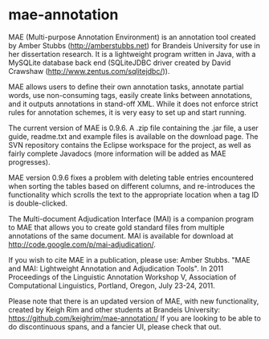 # mae-annotation
MAE (Multi-purpose Annotation Environment) is an annotation tool created by Amber Stubbs (http://amberstubbs.net) for Brandeis University for use in her dissertation research. It is a lightweight program written in Java, with a MySQLite database back end (SQLiteJDBC driver created by David Crawshaw (http://www.zentus.com/sqlitejdbc/)).

MAE allows users to define their own annotation tasks, annotate partial words, use non-consuming tags, easily create links between annotations, and it outputs annotations in stand-off XML. While it does not enforce strict rules for annotation schemes, it is very easy to set up and start running.

The current version of MAE is 0.9.6. A .zip file containing the .jar file, a user guide, readme.txt and example files is available on the download page. The SVN repository contains the Eclipse workspace for the project, as well as fairly complete Javadocs (more information will be added as MAE progresses).

MAE version 0.9.6 fixes a problem with deleting table entries encountered when sorting the tables based on different columns, and re-introduces the functionality which scrolls the text to the appropriate location when a tag ID is double-clicked.

The Multi-document Adjudication Interface (MAI) is a companion program to MAE that allows you to create gold standard files from multiple annotations of the same document. MAI is available for download at http://code.google.com/p/mai-adjudication/.

If you wish to cite MAE in a publication, please use: Amber Stubbs. "MAE and MAI: Lightweight Annotation and Adjudication Tools". In 2011 Proceedings of the Linguistic Annotation Workshop V, Association of Computational Linguistics, Portland, Oregon, July 23-24, 2011. 

Please note that there is an updated version of MAE, with new functionality, created by Keigh Rim and other students at Brandeis University: https://github.com/keighrim/mae-annotation/ If you are looking to be able to do discontinuous spans, and a fancier UI, please check that out.
